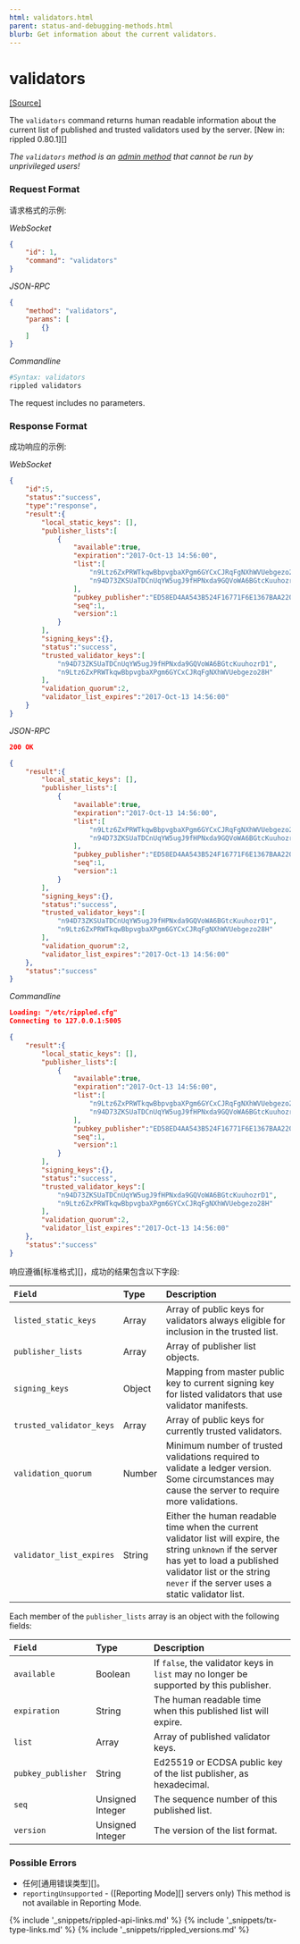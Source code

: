 ```yaml
---
html: validators.html
parent: status-and-debugging-methods.html
blurb: Get information about the current validators.
---
```

# validators
[[Source]](https://github.com/ripple/rippled/blob/master/src/ripple/rpc/handlers/Validators.cpp "Source")

The `validators` command returns human readable information about the current list of published and trusted validators used by the server. [New in: rippled 0.80.1][]

*The `validators` method is an [admin method](admin-rippled-methods.html) that cannot be run by unprivileged users!*

### Request Format
请求格式的示例:

<!-- MULTICODE_BLOCK_START -->

*WebSocket*

```json
{
    "id": 1,
    "command": "validators"
}
```

*JSON-RPC*

```json
{
    "method": "validators",
    "params": [
        {}
    ]
}
```

*Commandline*

```sh
#Syntax: validators
rippled validators
```

<!-- MULTICODE_BLOCK_END -->

The request includes no parameters.

### Response Format

成功响应的示例:

<!-- MULTICODE_BLOCK_START -->

*WebSocket*

```json
{
    "id":5,
    "status":"success",
    "type":"response",
    "result":{
        "local_static_keys": [],
        "publisher_lists":[
            {
                "available":true,
                "expiration":"2017-Oct-13 14:56:00",
                "list":[
                    "n9Ltz6ZxPRWTkqwBbpvgbaXPgm6GYCxCJRqFgNXhWVUebgezo28H",
                    "n94D73ZKSUaTDCnUqYW5ugJ9fHPNxda9GQVoWA6BGtcKuuhozrD1"
                ],
                "pubkey_publisher":"ED58ED4AA543B524F16771F6E1367BAA220D99DCF22CD8CF7A11309E9EAB1B647B",
                "seq":1,
                "version":1
            }
        ],
        "signing_keys":{},
        "status":"success",
        "trusted_validator_keys":[
            "n94D73ZKSUaTDCnUqYW5ugJ9fHPNxda9GQVoWA6BGtcKuuhozrD1",
            "n9Ltz6ZxPRWTkqwBbpvgbaXPgm6GYCxCJRqFgNXhWVUebgezo28H"
        ],
        "validation_quorum":2,
        "validator_list_expires":"2017-Oct-13 14:56:00"
    }
}
```

*JSON-RPC*

```json
200 OK

{
    "result":{
        "local_static_keys": [],
        "publisher_lists":[
            {
                "available":true,
                "expiration":"2017-Oct-13 14:56:00",
                "list":[
                    "n9Ltz6ZxPRWTkqwBbpvgbaXPgm6GYCxCJRqFgNXhWVUebgezo28H",
                    "n94D73ZKSUaTDCnUqYW5ugJ9fHPNxda9GQVoWA6BGtcKuuhozrD1"
                ],
                "pubkey_publisher":"ED58ED4AA543B524F16771F6E1367BAA220D99DCF22CD8CF7A11309E9EAB1B647B",
                "seq":1,
                "version":1
            }
        ],
        "signing_keys":{},
        "status":"success",
        "trusted_validator_keys":[
            "n94D73ZKSUaTDCnUqYW5ugJ9fHPNxda9GQVoWA6BGtcKuuhozrD1",
            "n9Ltz6ZxPRWTkqwBbpvgbaXPgm6GYCxCJRqFgNXhWVUebgezo28H"
        ],
        "validation_quorum":2,
        "validator_list_expires":"2017-Oct-13 14:56:00"
    },
    "status":"success"
}
```

*Commandline*

```json
Loading: "/etc/rippled.cfg"
Connecting to 127.0.0.1:5005

{
    "result":{
        "local_static_keys": [],
        "publisher_lists":[
            {
                "available":true,
                "expiration":"2017-Oct-13 14:56:00",
                "list":[
                    "n9Ltz6ZxPRWTkqwBbpvgbaXPgm6GYCxCJRqFgNXhWVUebgezo28H",
                    "n94D73ZKSUaTDCnUqYW5ugJ9fHPNxda9GQVoWA6BGtcKuuhozrD1"
                ],
                "pubkey_publisher":"ED58ED4AA543B524F16771F6E1367BAA220D99DCF22CD8CF7A11309E9EAB1B647B",
                "seq":1,
                "version":1
            }
        ],
        "signing_keys":{},
        "status":"success",
        "trusted_validator_keys":[
            "n94D73ZKSUaTDCnUqYW5ugJ9fHPNxda9GQVoWA6BGtcKuuhozrD1",
            "n9Ltz6ZxPRWTkqwBbpvgbaXPgm6GYCxCJRqFgNXhWVUebgezo28H"
        ],
        "validation_quorum":2,
        "validator_list_expires":"2017-Oct-13 14:56:00"
    },
    "status":"success"
}
```

<!-- MULTICODE_BLOCK_END -->

响应遵循[标准格式][]，成功的结果包含以下字段:

| `Field`                  | Type   | Description                              |
|:-------------------------|:-------|:-----------------------------------------|
| `listed_static_keys`     | Array  | Array of public keys for validators always eligible for inclusion in the trusted list. |
| `publisher_lists`        | Array  | Array of publisher list objects.         |
| `signing_keys`           | Object | Mapping from master public key to current signing key for listed validators that use validator manifests. |
| `trusted_validator_keys` | Array  | Array of public keys for currently trusted validators. |
| `validation_quorum`      | Number | Minimum number of trusted validations required to validate a ledger version. Some circumstances may cause the server to require more validations. |
| `validator_list_expires` | String | Either the human readable time when the current validator list will expire, the string `unknown` if the server has yet to load a published validator list or the string `never` if the server uses a static validator list. |

Each member of the `publisher_lists` array is an object with the following fields:

| `Field`            | Type             | Description                          |
|:-------------------|:-----------------|:-------------------------------------|
| `available`        | Boolean          | If `false`, the validator keys in `list` may no longer be supported by this publisher. |
| `expiration`       | String           | The human readable time when this published list will expire. |
| `list`             | Array            | Array of published validator keys.   |
| `pubkey_publisher` | String           | Ed25519 or ECDSA public key of the list publisher, as hexadecimal. |
| `seq`              | Unsigned Integer | The sequence number of this published list. |
| `version`          | Unsigned Integer | The version of the list format.      |

### Possible Errors

- 任何[通用错误类型][]。
- `reportingUnsupported` - ([Reporting Mode][] servers only) This method is not available in Reporting Mode.

<!--{# common link defs #}-->
{% include '_snippets/rippled-api-links.md' %}
{% include '_snippets/tx-type-links.md' %}
{% include '_snippets/rippled_versions.md' %}

